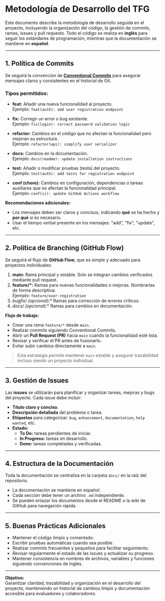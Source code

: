 # Metodología de Desarrollo del TFG

Este documento describe la metodología de desarrollo seguida en el proyecto, incluyendo la organización del código, la gestión de commits, ramas, issues y pull requests. Todo el código se realiza en **inglés** para seguir los estándares de programación, mientras que la documentación se mantiene en **español**.

---

## 1. Política de Commits

Se seguirá la convención de **[Conventional Commits](https://www.conventionalcommits.org/en/v1.0.0-beta.2/)** para asegurar mensajes claros y consistentes en el historial de Git.

### Tipos permitidos:

- **feat:** Añadir una nueva funcionalidad al proyecto.  
  Ejemplo: `feat(auth): add user registration endpoint`

- **fix:** Corregir un error o bug existente.  
  Ejemplo: `fix(login): correct password validation logic`

- **refactor:** Cambios en el código que no afectan la funcionalidad pero mejoran su estructura.  
  Ejemplo: `refactor(api): simplify user serializer`

- **docs:** Cambios en la documentación.  
  Ejemplo: `docs(readme): update installation instructions`

- **test:** Añadir o modificar pruebas (tests) del proyecto.  
  Ejemplo: `test(auth): add tests for registration endpoint`

- **conf (chore):** Cambios en configuración, dependencias o tareas auxiliares que no afectan la funcionalidad principal.  
  Ejemplo: `conf(ci): update GitHub Actions workflow`

**Recomendaciones adicionales:**

- Los mensajes deben ser claros y concisos, indicando **qué** se ha hecho y **por qué** si es necesario.  
- Usar el tiempo verbal presente en los mensajes: "add", "fix", "update", etc.

---

## 2. Política de Branching (GitHub Flow)

Se seguirá el flujo de **GitHub Flow**, que es simple y adecuado para proyectos individuales:

1. **main:** Rama principal y estable. Solo se integran cambios verificados mediante pull request.  
2. **feature/*:** Ramas para nuevas funcionalidades o mejoras. Nombrarlas de forma descriptiva:  
   Ejemplo: `feature/user-registration`  
3. **bugfix/* (opcional):** Ramas para corrección de errores críticos.  
4. **docs/* (opcional):** Ramas para cambios en documentación.

**Flujo de trabajo:**

- Crear una rama `feature/*` desde `main`.  
- Realizar commits siguiendo Conventional Commits.  
- Abrir un **Pull Request (PR)** hacia `main` cuando la funcionalidad esté lista.  
- Revisar y verificar el PR antes de fusionarlo.  
- Evitar subir cambios directamente a `main`.

> Esta estrategia permite mantener `main` estable y asegurar trazabilidad incluso siendo un proyecto individual.

---

## 3. Gestión de Issues

Las **issues** se utilizarán para planificar y organizar tareas, mejoras y bugs del proyecto. Cada issue debe incluir:

- **Título claro y conciso**.  
- **Descripción detallada** del problema o tarea.  
- **Etiquetas** para categorizar: `bug`, `enhancement`, `documentation`, `help wanted`, etc.  
- **Estado:**  
  - **To Do:** tareas pendientes de iniciar.  
  - **In Progress:** tareas en desarrollo.  
  - **Done:** tareas completadas y verificadas.

---

## 4. Estructura de la Documentación

Toda la documentación se centraliza en la carpeta `docs/` en la raíz del repositorio.

- La documentación se mantiene en español.  
- Cada sección debe tener un archivo `.md` independiente.  
- Se pueden enlazar los documentos desde el README o la wiki de GitHub para navegación rápida.

---

## 5. Buenas Prácticas Adicionales

- Mantener el código limpio y comentado.  
- Escribir pruebas automáticas cuando sea posible.  
- Realizar commits frecuentes y pequeños para facilitar seguimiento.  
- Revisar regularmente el estado de las issues y actualizar su progreso.  
- Mantener consistencia en nombres de archivos, variables y funciones siguiendo convenciones de inglés.  

---

**Objetivo:**  
Garantizar claridad, trazabilidad y organización en el desarrollo del proyecto, manteniendo un historial de cambios limpio y documentación accesible para evaluadores y colaboradores.

